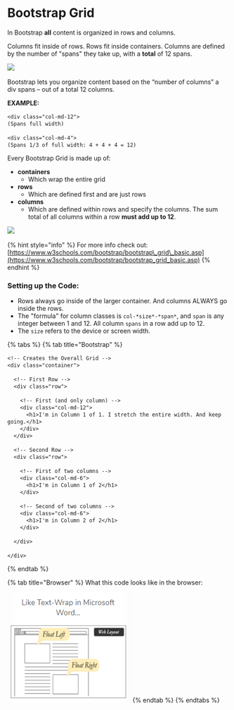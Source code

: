 # Bootstrap Grid

 In Bootstrap **all** content is organized in rows and columns.

Columns fit inside of rows. Rows fit inside containers. Columns are defined by the number of "spans" they take up, with a **total** of 12 spans. 

![](https://lh3.googleusercontent.com/SCOUFM7MGE3TRR7vU8JuxQyY7n7avpORdKeO234UBW-j0ffulRuRhi9CgC_hLoCELtnXkW4_lGog9FQSkKZpMM-C8i1QTiucz7q0CjdGlq6iwqxdXyFWQnOmnnxYloV8PbsXOVUl-50)

Bootstrap lets you organize content based on the “number of columns” a div spans – out of a total 12 columns. 

**EXAMPLE:**

```markup
<div class="col-md-12">
(Spans full width)

<div class="col-md-4">
(Spans 1/3 of full width: 4 + 4 + 4 = 12)
```

Every Bootstrap Grid is made up of:

* **containers**
  * Which wrap the entire grid
* **rows**
  * Which are defined first and are just rows
* **columns**
  * Which are defined within rows and specify the columns. The sum total of all columns within a row **must add up to 12**.

![](https://lh4.googleusercontent.com/PREmfcH4uNDYZka6il0YAEnbCJQvJ0-WvcSWQgwXvmVRZrFmL0kQJmWtkwWh-150JOhPEU68-70S4ppT6a5aKFYCKd3fVJXxGcwmPnLK76pzdSfCvKe--aZN8yK_6VL6wubxDclX4TM)

{% hint style="info" %}
For more info check out: [https://www.w3schools.com/bootstrap/bootstrap\_grid\_basic.asp](https://www.w3schools.com/bootstrap/bootstrap_grid_basic.asp)
{% endhint %}

### Setting up the Code:

* Rows always go inside of the larger container. And columns ALWAYS go inside the rows.
* The "formula" for column classes is `col-*size*-*span*`, and `span` is any integer between 1 and 12. All column `spans` in a row add up to 12.
* The `size` refers to the device or screen width.

{% tabs %}
{% tab title="Bootstrap" %}
```markup
<!-- Creates the Overall Grid -->
<div class="container">
  
  <!-- First Row -->
  <div class="row">

    <!-- First (and only column) -->
    <div class="col-md-12">
      <h1>I'm in Column 1 of 1. I stretch the entire width. And keep going.</h1>
    </div>
  </div>

  <!-- Second Row -->
  <div class="row">

    <!-- First of two columns -->
    <div class="col-md-6">
      <h1>I'm in Column 1 of 2</h1>
    </div>

    <!-- Second of two columns -->
    <div class="col-md-6">
      <h1>I'm in Column 2 of 2</h1>
    </div>

  </div>

</div>
```
{% endtab %}

{% tab title="Browser" %}
What this code looks like in the browser:

![](../../../.gitbook/assets/image%20%282%29.png)
{% endtab %}
{% endtabs %}

